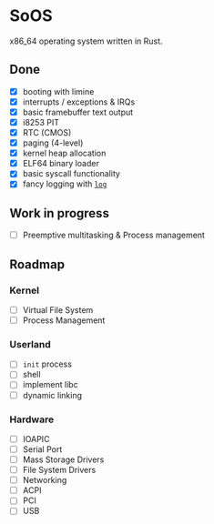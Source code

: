 # SoOS

x86_64 operating system written in Rust.

## Done

- [x] booting with limine
- [x] interrupts / exceptions & IRQs
- [x] basic framebuffer text output
- [x] i8253 PIT
- [x] RTC (CMOS)
- [x] paging (4-level)
- [x] kernel heap allocation
- [x] ELF64 binary loader
- [x] basic syscall functionality
- [x] fancy logging with [`log`](https://crates.io/crates/log)

## Work in progress
- [ ] Preemptive multitasking & Process management

## Roadmap

### Kernel
- [ ] Virtual File System
- [ ] Process Management

### Userland
- [ ] `init` process
- [ ] shell
- [ ] implement libc
- [ ] dynamic linking

### Hardware
- [ ] IOAPIC
- [ ] Serial Port
- [ ] Mass Storage Drivers
- [ ] File System Drivers
- [ ] Networking
- [ ] ACPI
- [ ] PCI
- [ ] USB
